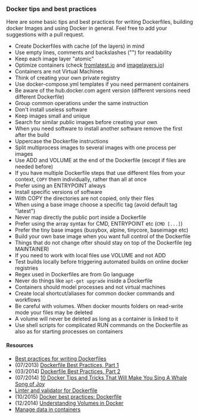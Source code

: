 ### Docker tips and best practices

Here are some basic tips and best practices for writing Dockerfiles,
building docker Images and using Docker in general. Feel free to add your suggestions
with a pull request.

- Create Dockerfiles with cache (of the layers) in mind
- Use empty lines, comments and backslashes ("\") for readability
- Keep each image layer "atomic"
- Optimize containers (check [fromlatest.io](https://www.fromlatest.io/) and [imagelayers.io](https://imagelayers.io))
- Containers are not Virtual Machines
- Think of creating your own private registry
- Use docker-compose.yml templates if you need permanent containers
- Be aware of the hub.docker.com agent version (different versions need different Dockerfile)
- Group common operations under the same instruction
- Don't install useless software
- Keep images small and unique
- Search for similar public images before creating your own
- When you need software to install another software remove the first after the build
- Uppercase the Dockerfile instructions
- Split multiprocess images to several images with one process per images
- Use ADD and VOLUME at the end of the Dockerfile (except if files are needed before)
- If you have multiple Dockerfile steps that use different files from your context, ```COPY``` them individually, rather than all at once
- Prefer using an ENTRYPOINT always
- Install specific versions of software
- With COPY the directories are not copied, only their files
- When using a base image choose a specific tag (avoid default tag "latest")
- Never map directly the public port inside a Dockerfile
- Prefer using the array syntax for CMD, ENTRYPOINT etc (```CMD [...]```)
- Prefer the tiny base images (busybox, alpine, tinycore, baseimage etc)
- Build your own base image when you want full control of the Dockerfile
- Things that do not change ofter should stay on top of the Dockerfile (eg MAINTAINER)
- If you need to work with local files use VOLUME and not ADD
- Test builds locally before triggering automated builds on online docker registries
- Regex used in Dockerfiles are from Go language
- Never do things like ```apt-get upgrade``` inside a Dockerfile
- Containers should model processes and not virtual machines
- Create local shortcut/aliases for common docker commands and workflows
- Be careful with volumes. When docker mounts folders on read-write mode your files may be deleted
- A volume will never be deleted as long as a container is linked to it
- Use shell scripts for complicated RUN commands on the Dockerfile as also as for starting processes on containers

#### Resources

- [Best practices for writing Dockerfiles](https://docs.docker.com/engine/userguide/eng-image/dockerfile_best-practices/)
- (07/2013) [Dockerfile Best Practices, Part 1](http://crosbymichael.com/dockerfile-best-practices.html)
- (03/2014) [Dockerfile Best Practices, Part 2](http://crosbymichael.com/dockerfile-best-practices-take-2.html)
- (07/2014) [10 Docker Tips and Tricks That Will Make You Sing A Whale Song of Joy](http://nathanleclaire.com/blog/2014/07/12/10-docker-tips-and-tricks-that-will-make-you-sing-a-whale-song-of-joy/)
- [Linter and validator for Dockerfile](https://github.com/replicatedhq/dockerfilelint#checks-performed)
- (10/2015) [Docker best practices: Dockerfile](https://getcarina.com/docs/best-practices/docker-best-practices-dockerfile/)
- (12/2014) [Understanding Volumes in Docker](http://container-solutions.com/understanding-volumes-docker/)
- [Manage data in containers](https://docs.docker.com/engine/userguide/containers/dockervolumes/)


